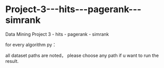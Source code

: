 # Project-3---hits---pagerank---simrank
Data Mining Project 3 - hits - pagerank - simrank

for every algorithm py：<br/>
<p> all dataset paths are noted， please choose any path if u want to run the result.</p>
